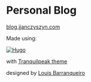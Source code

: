 # Personal Blog

[blog.jjanczyszyn.com](https://blog.jjanczyszyn.com)

Made using:

[![Hugo](https://raw.githubusercontent.com/gohugoio/hugoDocs/master/static/img/hugo-logo.png)](https://gohugo.io/)

with [Tranquilpeak theme](https://github.com/kakawait/hugo-tranquilpeak-theme)

designed by [Louis Barranqueiro](https://github.com/LouisBarranqueiro/hexo-theme-tranquilpeak)

